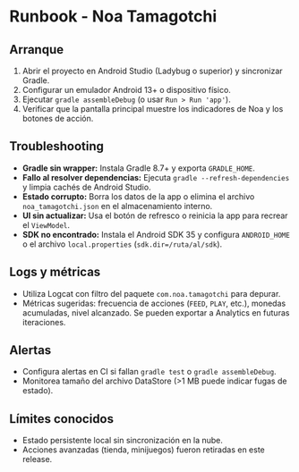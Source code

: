 # Runbook - Noa Tamagotchi

## Arranque
1. Abrir el proyecto en Android Studio (Ladybug o superior) y sincronizar Gradle.
2. Configurar un emulador Android 13+ o dispositivo físico.
3. Ejecutar `gradle assembleDebug` (o usar `Run > Run 'app'`).
4. Verificar que la pantalla principal muestre los indicadores de Noa y los botones de acción.

## Troubleshooting
- **Gradle sin wrapper:** Instala Gradle 8.7+ y exporta `GRADLE_HOME`.
- **Fallo al resolver dependencias:** Ejecuta `gradle --refresh-dependencies` y limpia cachés de Android Studio.
- **Estado corrupto:** Borra los datos de la app o elimina el archivo `noa_tamagotchi.json` en el almacenamiento interno.
- **UI sin actualizar:** Usa el botón de refresco o reinicia la app para recrear el `ViewModel`.
- **SDK no encontrado:** Instala el Android SDK 35 y configura `ANDROID_HOME` o el archivo `local.properties` (`sdk.dir=/ruta/al/sdk`).

## Logs y métricas
- Utiliza Logcat con filtro del paquete `com.noa.tamagotchi` para depurar.
- Métricas sugeridas: frecuencia de acciones (`FEED`, `PLAY`, etc.), monedas acumuladas, nivel alcanzado. Se pueden exportar a Analytics en futuras iteraciones.

## Alertas
- Configura alertas en CI si fallan `gradle test` o `gradle assembleDebug`.
- Monitorea tamaño del archivo DataStore (>1 MB puede indicar fugas de estado).

## Límites conocidos
- Estado persistente local sin sincronización en la nube.
- Acciones avanzadas (tienda, minijuegos) fueron retiradas en este release.
